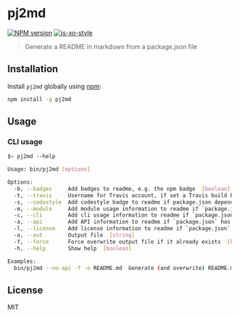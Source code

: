 # pj2md

[![NPM version][npm-image]][npm-url] [![js-xo-style][codestyle-image]][codestyle-url]

> Generate a README in markdown from a package.json file

## Installation

Install `pj2md` globally using [npm](https://www.npmjs.com/):

```bash
npm install -g pj2md
```

## Usage

### CLI usage

```bash
$> pj2md --help

Usage: bin/pj2md [options]

Options:
  -b, --badges     Add badges to readme, e.g. the npm badge  [boolean] [default: true]
  -t, --travis     Username for Travis account, if set a Travis build badge is included when adding badges to readme if `.travis.yml` exists  [string]
  -s, --codestyle  Add codestyle badge to readme if package.json depends on `semistandard` or `standard`  [boolean] [default: true]
  -m, --module     Add module usage information to readme if `package.json` has a "main" section  [boolean] [default: true]
  -c, --cli        Add cli usage information to readme if `package.json` has a "bin" section  [boolean] [default: true]
  -a, --api        Add API information to readme if `package.json` has a "main" section  [boolean] [default: true]
  -l, --license    Add license information to readme if `package.json` has a "license" section  [boolean] [default: true]
  -o, --out        Output file  [string]
  -f, --force      Force overwrite output file if it already exists  [boolean] [default: false]
  -h, --help       Show help  [boolean]

Examples:
  bin/pj2md --no-api -f -o README.md  Generate (and overwrite) README.md without API information from current package.json file

```

## License

MIT

[npm-url]: https://npmjs.org/package/pj2md
[npm-image]: https://badge.fury.io/js/pj2md.svg
[codestyle-url]: https://github.com/sindresorhus/xo
[codestyle-image]: https://img.shields.io/badge/code%20style-xo-brightgreen.svg?style=flat
